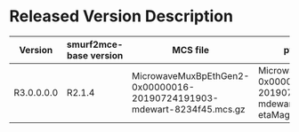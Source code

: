 # Released Version Description

Version      | smurf2mce-base version | MCS file                                                                 | pyrogue tarball                                                                          | configuration file                    | Server arguments
-------------|------------------------|--------------------------------------------------------------------------|------------------------------------------------------------------------------------------|---------------------------------------|-----------------------------------
R3.0.0.0.0   | R2.1.4                 | MicrowaveMuxBpEthGen2-0x00000016-20190724191903-mdewart-8234f45.mcs.gz   | MicrowaveMuxBpEthGen2-0x00000016-20190724191903-mdewart-8234f45-etaMagFix.pyrogue.tar.gz | defaults_lbonly_c02_bay0.yml (v0.0.0) | -f Int16 -b 524288 --disable-bay1
